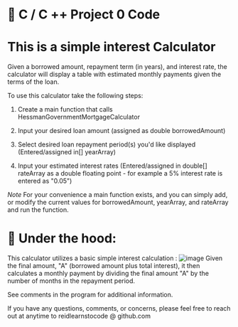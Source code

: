 # :wave: C / C ++ Project 0 Code 

# This is a simple interest Calculator

Given a borrowed amount, repayment term (in years), and interest rate, the calculator will display a table with estimated monthly payments given the terms of the loan.

To use this calculator take the following steps:

1. Create a main function that calls HessmanGovernmentMortgageCalculator

2. Input your desired loan amount (assigned as double borrowedAmount)
3. Select desired loan repayment period(s) you'd like displayed (Entered/assigned in[] yearArray)
4. Input your estimated interest rates (Entered/assigned in double[] rateArray as a double floating point - for example a 5% interest rate is entered as "0.05")

*Note* For your convenience a main function exists, and you can simply add, or modify the current values for borrowedAmount, yearArray, and rateArray and run the function.

# 🚙 Under the hood:

This calculator utilizes a basic simple interest calculation : ![image](https://github.com/Reidlearnstocode/CSCE489_Project0/assets/169181658/0b14f360-8ad1-4988-acc6-e6eb9e0c07d9)
Given the final amount, "A" (borrowed amount plus total interest), it then calculates a monthly payment by dividing the final amount "A" by the number of months in the repayment period.

See comments in the program for additional information.

If you have any questions, comments, or concerns, please feel free to reach out at anytime to reidlearnstocode @ github.com
